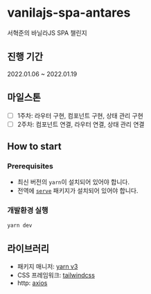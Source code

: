 # vanilajs-spa-antares

서혁준의 바닐라JS SPA 챌린지

## 진행 기간

2022.01.06 ~ 2022.01.19

## 마일스톤

- [ ] 1주차: 라우터 구현, 컴포넌트 구현, 상태 관리 구현
- [ ] 2주차: 컴포넌트 연결, 라우터 연결, 상태 관리 연결

## How to start

### Prerequisites

- 최신 버전의 `yarn`이 설치되어 있어야 합니다.
- 전역에 [`serve`](https://github.com/vercel/serve) 패키지가 설치되어 있어야 합니다.

### 개발환경 실행

```bash
yarn dev
```

## 라이브러리

- 패키지 매니저: [yarn v3](https://yarnpkg.com/)
- CSS 프레임워크: [tailwindcss](https://tailwindcss.com/)
- http: [axios](https://axios-http.com/)
